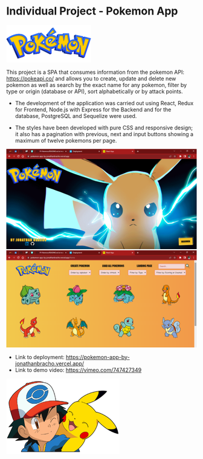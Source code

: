 # Individual Project - Pokemon App

<img height="100px" src="./Logo.png"/>

This project is a SPA that consumes information from the pokemon API: https://pokeapi.co/ and allows you to create, update and delete new pokemon as well as search by the exact name for any pokemon, filter by type or origin (database or API), sort alphabetically or by attack points.

- The development of the application was carried out using React, Redux for Frontend, Node.js with Express for the Backend and for the database, PostgreSQL and Sequelize were used.

- The styles have been developed with pure CSS and responsive design; it also has a pagination with previous, next and input buttons showing a maximum of twelve pokemons per page.

<img src="./Screenshot2_readme.png"/>

<img src="./Screenshot_readme.png"/>

- Link to deployment: https://pokemon-app-by-jonathanbracho.vercel.app/
- Link to demo video: https://vimeo.com/747427349

<img height="200px" width="300px" src="./pokemon.png"/>
